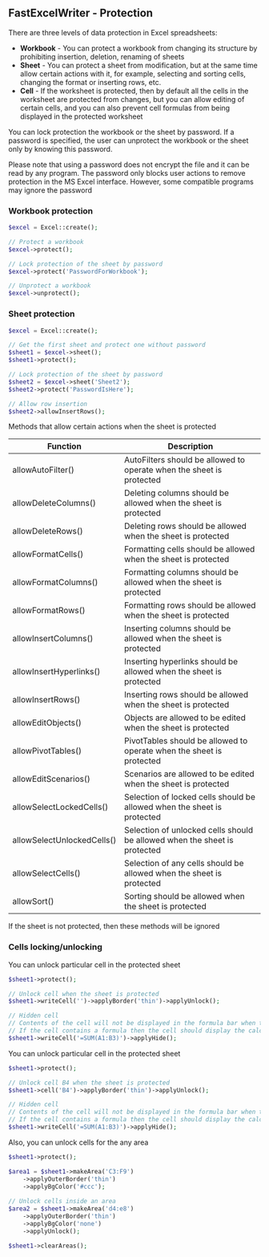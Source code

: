 ## FastExcelWriter - Protection

There are three levels of data protection in Excel spreadsheets:

* **Workbook** - You can protect a workbook from changing its structure by prohibiting insertion, deletion, renaming of sheets 
* **Sheet** - You can protect a sheet from modification, but at the same time allow certain actions with it, for example, selecting and sorting cells, changing the format or inserting rows, etc.
* **Cell** - If the worksheet is protected, then by default all the cells in the worksheet are protected from changes, but you can allow editing of certain cells, and you can also prevent cell formulas from being displayed in the protected worksheet

You can lock protection the workbook or the sheet by password. If a password is specified, 
the user can unprotect the workbook or the sheet only by knowing this password.

Please note that using a password does not encrypt the file and it can be read by any program. 
The password only blocks user actions to remove protection in the MS Excel interface. 
However, some compatible programs may ignore the password

### Workbook protection

```php
$excel = Excel::create();

// Protect a workbook
$excel->protect();

// Lock protection of the sheet by password
$excel->protect('PasswordForWorkbook');

// Unprotect a workbook
$excel->unprotect();

```

### Sheet protection

```php
$excel = Excel::create();

// Get the first sheet and protect one without password
$sheet1 = $excel->sheet();
$sheet1->protect();

// Lock protection of the sheet by password
$sheet2 = $excel->sheet('Sheet2');
$sheet2->protect('PasswordIsHere');

// Allow row insertion
$sheet2->allowInsertRows();

```
Methods that allow certain actions when the sheet is protected

| Function                   | Description                                                               |
|----------------------------|---------------------------------------------------------------------------|
| allowAutoFilter()          | AutoFilters should be allowed to operate when the sheet is protected      |
| allowDeleteColumns()       | Deleting columns should be allowed when the sheet is protected            |
| allowDeleteRows()          | Deleting rows should be allowed when the sheet is protected               |
| allowFormatCells()         | Formatting cells should be allowed when the sheet is protected            |
| allowFormatColumns()       | Formatting columns should be allowed when the sheet is protected          |
| allowFormatRows()          | Formatting rows should be allowed when the sheet is protected             |
| allowInsertColumns()       | Inserting columns should be allowed when the sheet is protected           |
| allowInsertHyperlinks()    | Inserting hyperlinks should be allowed when the sheet is protected        |
| allowInsertRows()          | Inserting rows should be allowed when the sheet is protected              |
| allowEditObjects()         | Objects are allowed to be edited when the sheet is protected              |
| allowPivotTables()         | PivotTables should be allowed to operate when the sheet is protected      |
| allowEditScenarios()       | Scenarios are allowed to be edited when the sheet is protected            |
| allowSelectLockedCells()   | Selection of locked cells should be allowed when the sheet is protected   |
| allowSelectUnlockedCells() | Selection of unlocked cells should be allowed when the sheet is protected |
| allowSelectCells()         | Selection of any cells should be allowed when the sheet is protected      |
| allowSort()                | Sorting should be allowed when the sheet is protected                     |

If the sheet is not protected, then these methods will be ignored

### Cells locking/unlocking

You can unlock particular cell in the protected sheet

```php
$sheet1->protect();

// Unlock cell when the sheet is protected
$sheet1->writeCell('')->applyBorder('thin')->applyUnlock();

// Hidden cell 
// Contents of the cell will not be displayed in the formula bar when the sheet is protected
// If the cell contains a formula then the cell should display the calculated result, but will not display the formula
$sheet1->writeCell('=SUM(A1:B3)')->applyHide();

```

You can unlock particular cell in the protected sheet

```php
$sheet1->protect();

// Unlock cell B4 when the sheet is protected
$sheet1->cell('B4')->applyBorder('thin')->applyUnlock();

// Hidden cell 
// Contents of the cell will not be displayed in the formula bar when the sheet is protected
// If the cell contains a formula then the cell should display the calculated result, but will not display the formula
$sheet1->writeCell('=SUM(A1:B3)')->applyHide();

```
Also, you can unlock cells for the any area

```php
$sheet1->protect();

$area1 = $sheet1->makeArea('C3:F9')
    ->applyOuterBorder('thin')
    ->applyBgColor('#ccc');
    
// Unlock cells inside an area    
$area2 = $sheet1->makeArea('d4:e8')
    ->applyOuterBorder('thin')
    ->applyBgColor('none')
    ->applyUnlock();

$sheet1->clearAreas();

```

